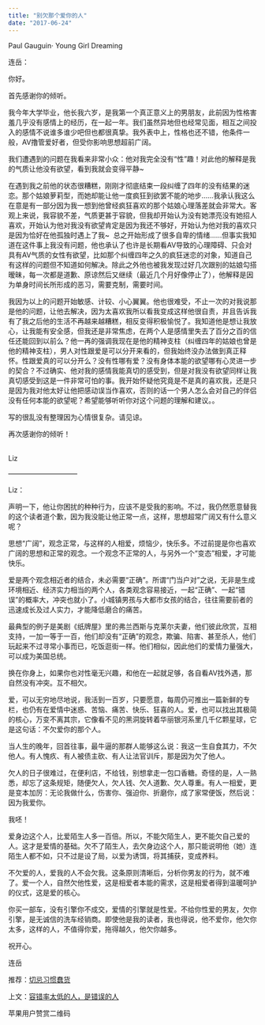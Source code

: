 ```yaml
---
title: "别欠那个爱你的人"
date: "2017-06-24"
---
```


Paul Gauguin· Young Girl Dreaming

连岳：

你好。

首先感谢你的倾听。

我今年大学毕业，他长我六岁，是我第一个真正意义上的男朋友，此前因为性格害羞几乎没有感情上的经历，在一起一年。我们虽然异地但也经常见面，相互之间投入的感情不说谁多谁少吧但也都很真挚。我外表中上，性格也还不错，他条件一般，AV撸管爱好者，但受你影响思想超前广阔。

我们遭遇到的问题在我看来非常小众：他对我完全没有“性”趣！对此他的解释是我的气质让他没有欲望，看到我就会变得平静~

在遇到我之前他的状态很糟糕，刚刚才彻底结束一段纠缠了四年的没有结果的迷恋。那个姑娘萝莉型，而她却能让他一度疯狂到欲罢不能的地步……我承认我这么在意是有一部分因为我一想到他曾经疯狂喜欢的那个姑娘心理落差就会非常大。客观上来说，我容貌不差，气质更甚于容貌，但我却开始认为没有她漂亮没有她招人喜欢，开始认为他对我没有欲望肯定是因为我还不够好，开始认为他对我的喜欢只是因为恰好在他孤独时遇上了我~  总之开始形成了很多自卑的情绪……但事实我知道在这件事上我没有问题，他也承认了也许是长期看AV导致的心理障碍、只会对具有AV气质的女性有欲望，比如那个纠缠四年之久的疯狂迷恋的对象，知道自己有这样的问题但不知道如何解决。除此之外他也被我发现过好几次跟别的姑娘勾搭暧昧，每一次都是道歉、原谅然后又继续（最近几个月好像停止了），他解释是因为单身时间长所形成的恶习，需要克制，需要时间。

我因为以上的问题开始敏感、计较、小心翼翼。他也很难受，不止一次的对我说那是他的问题，让他去解决，因为太喜欢我所以看我变成这样他很自责，并且告诉我有了我之后他的生活不再越来越糟糕，相反变得积极愉悦了。我知道他是想让我放心，让我能有安全感，但我还是非常焦虑，在两个人是感情里失去了百分之百的信任还能回到以前么？他一再的强调我现在是他的精神支柱（纠缠四年的姑娘也曾是他的精神支柱），男人对性跟爱是可以分开来看的，但我始终没办法做到真正释怀。性跟爱真的可以分开么？没有性哪有爱？没有身体本能的欲望哪有心灵进一步的契合？不过确实、他对我的感情我能真切的感受到，但是对我没有欲望同样让我真切感受到这是一件非常可怕的事。我开始怀疑他究竟是不是真的喜欢我，还是只是因为我对他太好让他把感动误当作喜欢，否则的话一个男人怎么会对自己的伴侣没有任何本能的欲望呢？希望能够听听你对这个问题的理解和建议。。

写的很乱没有整理因为心情很复杂。请见谅。

再次感谢你的倾听！

                                                                                                                              Liz

——————————

Liz：

声明一下，他让你困扰的种种行为，应该不是受我的影响。不过，我仍然愿意替我的这个读者道个歉，因为我没能让他正常一点，这样，思想超常广阔又有什么意义呢？

思想“广阔”，观念正常，与这样的人相爱，烦恼少，快乐多。不过前提是你也喜欢广阔的思想和正常的观念。一个观念不正常的人，与另外一个“变态”相爱，才可能快乐。

爱是两个观念相近者的结合，未必需要“正确”。所谓“门当户对”之说，无非是生成环境相近、经济实力相当的两个人，各类观念容易接近，一起“正确”、一起“错误”的概率大，冲突也就小了。小城镇男孩与大都市女孩的结合，往往需要前者的迅速成长及过人实力，才能降低磨合的痛苦。

最典型的例子是美剧《纸牌屋》里的弗兰西斯与克莱尔夫妻，他们彼此欣赏，互相支持，一加一等于一百，他们却没有“正确”的观念，欺骗、陷害、甚至杀人，他们玩起来不过寻常小事而已，吃饭逛街一样。他们相似，因此他们的爱情力量强大，可以成为美国总统。

换在你身上，如果你也对性毫无兴趣，和他在一起就足够，各自看AV找外遇，那自然没有冲突。互不相欠。

爱，可以无穷地尽地说，我活到一百岁，只要愿意，每周仍可推出一篇新鲜的专栏，也仍有在爱情中迷惑、苦恼、痛苦、快乐、狂喜的人。爱，也可以找出其极简的核心，万变不离其宗，它像看不见的黑洞旋转着华丽银河系里几千亿颗星球，它是这句话：不欠爱你的那个人。

当人生的晚年，回首往事，最牛逼的那群人能够这么说：我这一生自食其力，不欠他人。有人愧疚、有人被债主砍、有人让法官训斥，那是因为欠了他人。

欠人的日子很难过，在便利店，不给钱，别想拿走一包口香糖。奇怪的是，人一熟悉，却忘了这条规矩，随便欠人，欠人钱、欠人道歉、欠人尊重。有人一相爱，更是变本加厉：无论我做什么，伤害你、强迫你、折磨你，成了家常便饭，然后说：因为我爱你。

我呸！

爱身边这个人，比爱陌生人多一百倍。所以，不能欠陌生人，更不能欠自己爱的人。这才是爱情的基础。欠不了陌生人，去欠身边这个人，那只能说明他（她）连陌生人都不如，只不过是设了局，以爱为诱饵，将其捕获，变成养料。

不欠爱的人，爱我的人不会欠我。这条原则清晰后，分析你男友的行为，就不难了。爱一个人，自然欠他性爱，这是相爱者本能的需求，这是相爱者得到温暖呵护的仪式，这是爱的核心。

你买一部车，没有引擎你不成交，爱情的引擎就是性爱。不给你性爱的男友，欠你引擎，是无诚信的洗车经销商。即使他是我的读者，我也得说，他不爱你，他欠你太多，这样的人，不值得你爱，拖得越久，他欠你越多。

祝开心。

连岳

推荐：[切忌习惯蠢货](http://mp.weixin.qq.com/s?__biz=MjM5NDU0Mjk2MQ==&mid=2651623170&idx=1&sn=ea5017f68eeff8e279317e8cde0f6fbd&chksm=bd7e0b1c8a09820a9341902d9ceedef82098fb973ee22fd63db519ac4371d4365206358844a0&scene=21#wechat_redirect)

上文：[容错率太低的人，是错误的人](http://mp.weixin.qq.com/s?__biz=MjM5NDU0Mjk2MQ==&mid=2651623187&idx=1&sn=8bd22b17a32cd80119fb773a0d713bd2&chksm=bd7e0b0d8a09821b3318ef01ddbb3e330a2b5d4ccd3dfbb7dd2d47b52b27c779d0ec91d3bf75&scene=21#wechat_redirect)

苹果用户赞赏二维码
